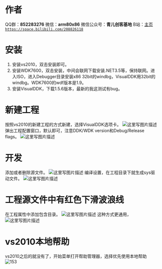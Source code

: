 ﻿# 作者
QQ群：**852283276**
微信：**arm80x86**
微信公众号：**青儿创客基地**
B站：[主页 `https://space.bilibili.com/208826118`](https://space.bilibili.com/208826118)

# 安装
 1. 安装vs2010，双击安装即可。
 2. 安装WDK7600，双击安装，中间会联网下载安装.NET3.5等，保持联网。进入ISO，进入Debugger目录安装x86 32bit的windbg，VisualDDK用32bit的windbg。WDK7600的wdf版本是1.9。
 3. 安装VisualDDK，下载1.5.6版本，最新的我这测试有bug。

# 新建工程
按照vs2010的新建工程的方式新建，选择VisualDDK选项卡。
![这里写图片描述](https://img-blog.csdn.net/20180614190539711?watermark/2/text/aHR0cHM6Ly9ibG9nLmNzZG4ubmV0L1podV9aaHVfMjAwOQ==/font/5a6L5L2T/fontsize/400/fill/I0JBQkFCMA==/dissolve/70)
弹出工程配置窗口，默认即可，注意DDK/WDK version和Debug/Release flags。
![这里写图片描述](https://img-blog.csdn.net/20180614190856798?watermark/2/text/aHR0cHM6Ly9ibG9nLmNzZG4ubmV0L1podV9aaHVfMjAwOQ==/font/5a6L5L2T/fontsize/400/fill/I0JBQkFCMA==/dissolve/70)

# 开发
添加或者删除源文件。
![这里写图片描述](https://img-blog.csdn.net/20180614192549676?watermark/2/text/aHR0cHM6Ly9ibG9nLmNzZG4ubmV0L1podV9aaHVfMjAwOQ==/font/5a6L5L2T/fontsize/400/fill/I0JBQkFCMA==/dissolve/70)
编译设置，在工程目录下就生成sys驱动文件。
![这里写图片描述](https://img-blog.csdn.net/20180614192511199?watermark/2/text/aHR0cHM6Ly9ibG9nLmNzZG4ubmV0L1podV9aaHVfMjAwOQ==/font/5a6L5L2T/fontsize/400/fill/I0JBQkFCMA==/dissolve/70)
# 工程源文件中有红色下滑波浪线
在工程属性中添加包含目录。
![这里写图片描述](https://img-blog.csdn.net/20180616184919885?watermark/2/text/aHR0cHM6Ly9ibG9nLmNzZG4ubmV0L1podV9aaHVfMjAwOQ==/font/5a6L5L2T/fontsize/400/fill/I0JBQkFCMA==/dissolve/70)
这种方式更通用，
![这里写图片描述](https://img-blog.csdn.net/2018071200064232?watermark/2/text/aHR0cHM6Ly9ibG9nLmNzZG4ubmV0L1podV9aaHVfMjAwOQ==/font/5a6L5L2T/fontsize/400/fill/I0JBQkFCMA==/dissolve/70)

# vs2010本地帮助
vs2010之后的就没有了，开始菜单打开帮助管理器，选择优先使用本地帮助
![153](https://img-blog.csdnimg.cn/20190711145831138.png?x-oss-process=image/watermark,type_ZmFuZ3poZW5naGVpdGk,shadow_10,text_aHR0cHM6Ly9ibG9nLmNzZG4ubmV0L1podV9aaHVfMjAwOQ==,size_16,color_FFFFFF,t_70)
